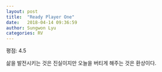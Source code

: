 ```yaml
---
layout: post
title:  "Ready Player One"
date:   2018-04-14 09:36:59
author: Sungwon Lyu
categories: RV
---
```


평점: 4.5

삶을 발전시키는 것은 진실이지만 오늘을 버티게 해주는 것은 환상이다.
